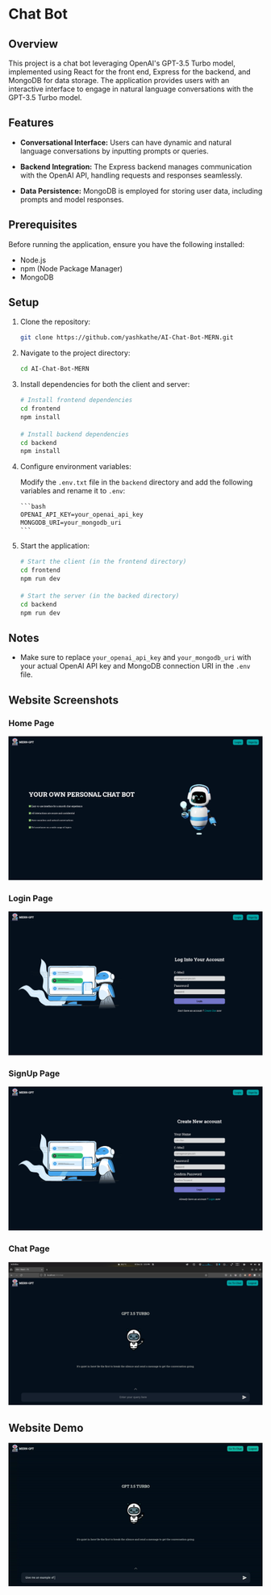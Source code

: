 # Chat Bot

## Overview

This project is a chat bot leveraging OpenAI's GPT-3.5 Turbo model, implemented
using React for the front end, Express for the backend, and MongoDB for data
storage. The application provides users with an interactive interface to engage
in natural language conversations with the GPT-3.5 Turbo model.

## Features

- **Conversational Interface:** Users can have dynamic and natural language
  conversations by inputting prompts or queries.

- **Backend Integration:** The Express backend manages communication with the
  OpenAI API, handling requests and responses seamlessly.

- **Data Persistence:** MongoDB is employed for storing user data, including
  prompts and model responses.

## Prerequisites

Before running the application, ensure you have the following installed:

- Node.js
- npm (Node Package Manager)
- MongoDB

## Setup

1.  Clone the repository:

    ```bash
    git clone https://github.com/yashkathe/AI-Chat-Bot-MERN.git
    ```

2.  Navigate to the project directory:

    ```bash
    cd AI-Chat-Bot-MERN
    ```

3.  Install dependencies for both the client and server:

    ```bash
    # Install frontend dependencies
    cd frontend
    npm install

    # Install backend dependencies
    cd backend
    npm install
    ```

4.  Configure environment variables:

    Modify the `.env.txt` file in the `backend` directory and add the following variables and rename it to `.env`:

        ```bash
        OPENAI_API_KEY=your_openai_api_key
        MONGODB_URI=your_mongodb_uri
        ```

5.  Start the application:

    ```bash
    # Start the client (in the frontend directory)
    cd frontend
    npm run dev

    # Start the server (in the backed directory)
    cd backend
    npm run dev
    ```

## Notes

- Make sure to replace `your_openai_api_key` and `your_mongodb_uri` with your
  actual OpenAI API key and MongoDB connection URI in the `.env` file.

## Website Screenshots

### Home Page

![Home Page](readme_content/home.png)

### Login Page

![Login](readme_content/auth_login.png)

### SignUp Page

![Signup](readme_content/auth_signup.png)

### Chat Page

![Empty Chat](readme_content/empty_chat.png)

## Website Demo

![Website Demo](readme_content/demo.gif)
